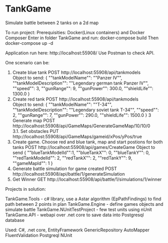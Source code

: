 # TankGame
Simulate battle between 2 tanks on a 2d map

To run project:
Prerequisities: 
  Docker(Linux containers) and Docker Composer
Enter in folder TankGame and run:
  docker-compose build
Then
  docker-compose up  -d
  
Application run here: http://localhost:55908/
Use Postman to check API. 

One scenario can be:
1.	Create blue tank	POST	http://localhost:55908/api/tankmodels	
Object to send: 
{
 ""tankModelName"": ""Panzer IV"",
 ""tankModelDescription"": ""Legendary german tank Panzer IV"",
 ""speed"": 3,
 ""gunRange"": 9,
 ""gunPower"": 300.0,
 ""shieldLife"": 1300.0
 }
2.  Create red tank	POST	http://localhost:55908/api/tankmodels	
Object to send: 
{
    ""tankModelName"": ""T-34"",
    ""tankModelDescription"": ""Legendary soviet tank T-34"",
    ""speed"": 2,
    ""gunRange"": 7,
    ""gunPower"": 290.0,
    ""shieldLife"": 1500.0
}
3	Generate map	POST	http://localhost:55908/api/GameMaps/GenerateGameMap/10/10/0		
3.1.	Set obstacles	PUT	http://localhost:55908/api/GameMaps/gameid/xPos/yPos/true		
4.	 Create game. Choose red and blue tank, map and start postions for both tanks	POST	http://localhost:55908/api/games/CreateGame	
Object to send 
{
        ""blueTankModelId"":1,
        ""blueTankX"": 0,
        ""blueTankY"": 0,
        ""redTankModelId"": 2,
        ""redTankX"": 2,
        ""redTankY"": 9,
        ""gameMapId"": 1
   }
5.	Generate battle simulation for game created	POST	http://localhost:55908/api/battle/1/generateSimulation	
6.	Get Winner	GET	http://localhost:55908/api/battle/1/simulations/1/winner

Projects in solution:

TankGame.Tools - c# library, use a Astar algorithm (EpPathFindings) to find path between 2 points in plan 
TankGame.Engine - define games objects and simulate battle
TankGame.NUnitTestProject - few test units using nUnit
TankGame.API - webapi over .net core to save data into Postgresql database

Used: 
  C#, .net core, EntityFramework
  GenericRepository 
  AutoMapper
  FluentValidation
  Postgreql
  NUnit
 
 
